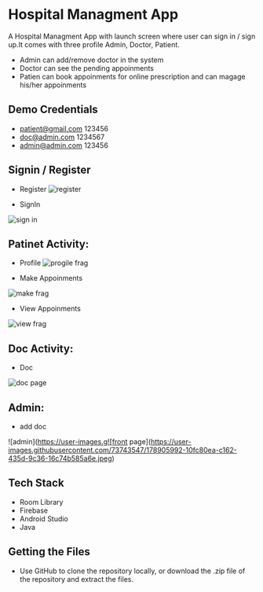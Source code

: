 
# Hospital Managment App

A Hospital Managment App with launch screen where user can sign in
/ sign up.It comes with three profile Admin, Doctor, Patient.


- Admin can add/remove doctor in the system
- Doctor can see the pending appoinments
- Patien can book appoinments for online prescription and can magage his/her appoinments 

## Demo Credentials
- patient@gmail.com     123456
- doc@admin.com     1234567
- admin@admin.com   123456 







## Signin / Register

- Register
![register](https://user-images.githubusercontent.com/73743547/176149767-26fd1f9d-4469-4504-9af3-8e7d5d2061dd.jpeg)

- SignIn

![sign in](https://user-images.githubusercontent.com/73743547/178906025-5a90e52d-d1ce-4e90-a85f-ffaa2de7463a.jpeg)


## Patinet Activity:
- Profile
![progile frag](https://user-images.githubusercontent.com/73743547/178906020-723ae11f-8b85-4a71-98e0-05a1fff43751.jpeg)


- Make Appoinments

![make frag](https://user-images.githubusercontent.com/73743547/178906000-f19b268b-0929-4527-bce3-c84a076dfc2b.jpeg)


- View Appoinments


![view frag](https://user-images.githubusercontent.com/73743547/178906033-83ab88eb-f8df-45fb-957c-f853a3561966.jpeg)

## Doc Activity:

- Doc

![doc page](https://user-images.githubusercontent.com/73743547/178905966-a1c37293-7fde-4e44-87a5-5e5d97e568a5.jpeg)


## Admin:
- add doc

![admin](https://user-images.g![front page](https://user-images.githubusercontent.com/73743547/178905992-10fc80ea-c162-435d-9c36-16c74b585a6e.jpeg)







## Tech Stack

 - Room Library
 - Firebase 
 - Android Studio
 - Java

 ## Getting the Files
 - Use GitHub to clone the repository locally, or download the .zip file of the repository and extract the files.

 


